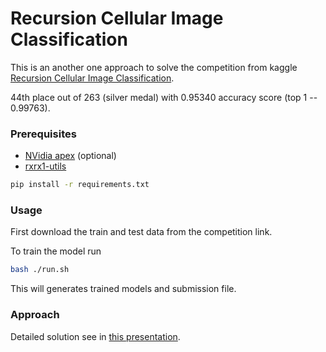 # Recursion Cellular Image Classification

This is an another one approach to solve the competition from kaggle
[Recursion Cellular Image Classification](https://www.kaggle.com/c/recursion-cellular-image-classification).

44th place out of 263 (silver medal) with 0.95340 accuracy score (top 1 -- 0.99763).

### Prerequisites

- [NVidia apex](https://github.com/NVIDIA/apex) (optional)
- [rxrx1-utils](https://github.com/recursionpharma/rxrx1-utils)

```bash
pip install -r requirements.txt
```

### Usage

First download the train and test data from the competition link.

To train the model run

```bash
bash ./run.sh
```

This will generates trained models and submission file.

### Approach

Detailed solution see in
[this presentation](presentation/Recursion_Cellular_Image_Classification.pdf).
